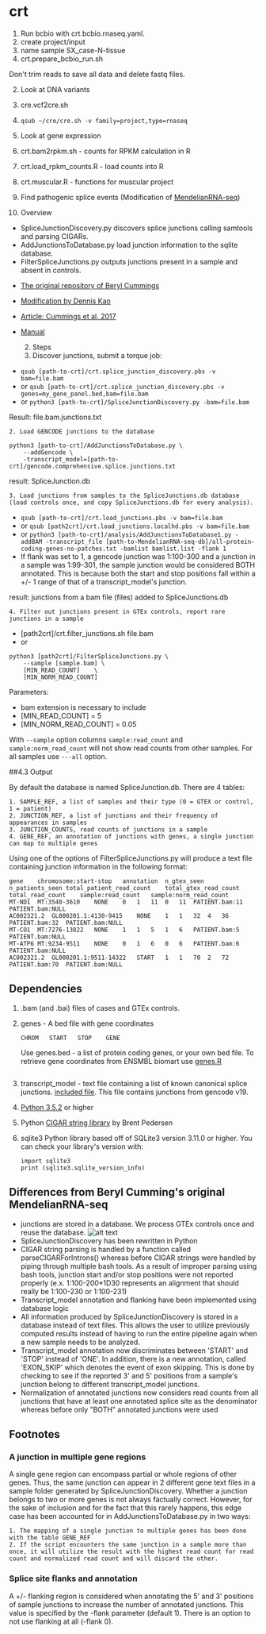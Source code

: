 # crt

1. Run bcbio with crt.bcbio.rnaseq.yaml.
  1. create project/input
  2. name sample SX_case-N-tissue
  3. crt.prepare_bcbio_run.sh

Don't trim reads to save all data and delete fastq files.

2. Look at DNA variants
  1. cre.vcf2cre.sh
  2. ```qsub ~/cre/cre.sh -v family=project,type=rnaseq```

3. Look at gene expression
  1. crt.bam2rpkm.sh - counts for RPKM calculation in R
  2. crt.load_rpkm_counts.R - load counts into R
  3. crt.muscular.R - functions for muscular project

4. Find pathogenic splice events (Modification of [MendelianRNA-seq](https://github.com/berylc/MendelianRNA-seq))

  1. Overview

- SpliceJunctionDiscovery.py discovers splice junctions calling samtools and parsing CIGARs.
- AddJunctionsToDatabase.py load junction information to the sqlite database.
- FilterSpliceJunctions.py outputs junctions present in a sample and absent in controls.
* [The original repository of Beryl Cummings](https://github.com/berylc/MendelianRNA-seq)
* [Modification by Dennis Kao](https://github.com/dennis-kao/MendelianRNA-seq-DB)
* [Article: Cummings et al. 2017](http://stm.sciencemag.org/content/9/386/eaal5209) 
* [Manual](https://macarthurlab.org/2017/05/31/improving-genetic-diagnosis-in-mendelian-disease-with-transcriptome-sequencing-a-walk-through/)

  2. Steps
	1. Discover junctions, submit a torque job:

- `qsub [path-to-crt]/crt.splice_junction_discovery.pbs -v bam=file.bam`
- or `qsub [path-to-crt]/crt.splice_junction_discovery.pbs -v genes=my_gene_panel.bed,bam=file.bam`
- or `python3 [path-to-crt]/SpliceJunctionDiscovery.py -bam=file.bam`

Result: file.bam.junctions.txt

	2. Load GENCODE junctions to the database
```
python3 [path-to-crt]/AddJunctionsToDatabase.py \
	--addGencode \
	-transcript_model=[path-to-crt]/gencode.comprehensive.splice.junctions.txt
```
result: SpliceJunction.db

	3. Load junctions from samples to the SpliceJunctions.db database (load controls once, and copy SpliceJunctions.db for every analysis).

- `qsub [path-to-crt]/crt.load_junctions.pbs -v bam=file.bam`
- or `qsub [path2crt]/crt.load_junctions.localhd.pbs -v bam=file.bam`
- or `python3 [path-to-crt]/analysis/AddJunctionsToDatabase1.py -addBAM -transcript_file [path-to-MendelianRNA-seq-db]/all-protein-coding-genes-no-patches.txt -bamlist bamlist.list -flank 1`
- If flank was set to 1, a gencode junction was 1:100-300 and a junction in a sample was 1:99-301, the sample junction would be considered BOTH annotated. This is because both the start and stop positions fall within a +/- 1 range of that of a transcript_model's junction.

result: junctions from a bam file (files) added to SpliceJunctions.db

	4. Filter out junctions present in GTEx controls, report rare junctions in a sample

- [path2crt]/crt.filter_junctions.sh file.bam
- or 
``` 
python3 [path2crt]/FilterSpliceJunctions.py \
    --sample [sample.bam] \
    [MIN_READ_COUNT]	\
    [MIN_NORM_READ_COUNT]
```

Parameters:
- bam extension is necessary to include
- [MIN_READ_COUNT] = 5
- [MIN_NORM_READ_COUNT] = 0.05
	
With ```--sample``` option columns ```sample:read_count``` and ```sample:norm_read_count``` will not show read counts from other samples. 
For all samples use ```---all``` option.

##4.3  Output

By default the database is named SpliceJunction.db. There are 4 tables:

	1. SAMPLE_REF, a list of samples and their type (0 = GTEX or control, 1 = patient)
	2. JUNCTION_REF, a list of junctions and their frequency of appearances in samples
	3. JUNCTION_COUNTS, read counts of junctions in a sample
	4. GENE_REF, an annotation of junctions with genes, a single junction can map to multiple genes

Using one of the options of FilterSpliceJunctions.py will produce a text file containing junction information in the following format:

	gene	chromosome:start-stop	annotation	n_gtex_seen	n_patients_seen	total_patient_read_count	total_gtex_read_count	total_read_count	sample:read_count	sample:norm_read_count
	MT-ND1	MT:3540-3610	NONE	0	1	11	0	11	PATIENT.bam:11	PATIENT.bam:NULL
	AC002321.2	GL000201.1:4130-9415	NONE	1	1	32	4	36	PATIENT.bam:32	PATIENT.bam:NULL
	MT-CO1	MT:7276-13822	NONE	1	1	5	1	6	PATIENT.bam:5	PATIENT.bam:NULL
	MT-ATP6	MT:9234-9511	NONE	0	1	6	0	6	PATIENT.bam:6	PATIENT.bam:NULL
	AC002321.2	GL000201.1:9511-14322	START	1	1	70	2	72	PATIENT.bam:70	PATIENT.bam:NULL


## Dependencies

1. .bam (and .bai) files of cases and GTEx controls.
2. genes - A bed file with gene coordinates
	```
	CHROM	START	STOP	GENE
	```
	Use genes.bed - a list of protein coding genes, or your own bed file. To retrieve gene coordinates from ENSMBL biomart use 
	[genes.R](https://github.com/naumenko-sa/bioscripts/blob/master/genes.R) 
	```
3. transcript_model - text file containing a list of known canonical splice junctions. [included file](gencode.comprehensive.splice.junctions.txt). This file contains junctions from gencode v19.

4. [Python 3.5.2](https://www.python.org/downloads/) or higher

5. Python [CIGAR string library](https://pypi.python.org/pypi/cigar/0.1.3) by Brent Pedersen

6. sqlite3 Python library based off of SQLite3 version 3.11.0 or higher. You can check your library's version with:
	```
	import sqlite3
	print (sqlite3.sqlite_version_info)
	```
	


## Differences from Beryl Cumming's original MendelianRNA-seq

- junctions are stored in a database. We process GTEx controls once and reuse the database.
![alt text](./SpliceJunctionSchema.png)
- SpliceJunctionDiscovery has been rewritten in Python
- CIGAR string parsing is handled by a function called parseCIGARForIntrons() whereas before CIGAR strings were handled by piping through multiple bash tools. As a result of improper parsing using bash tools, junction start and/or stop positions were not reported properly (e.x. 1:100-200*1D30 represents an alignment that should really be 1:100-230 or 1:100-231)
- Transcript_model annotation and flanking have been implemented using database logic
- All information produced by SpliceJunctionDiscovery is stored in a database instead of text files. This allows the user to utilize previously computed results instead of having to run the entire pipeline again when a new sample needs to be analyzed.
- Transcript_model annotation now discriminates between 'START' and 'STOP' instead of 'ONE'. In addition, there is a new annotation, called 'EXON_SKIP' which denotes the event of exon skipping. This is done by checking to see if the reported 3' and 5' positions from a sample's junction belong to different transcript_model junctions.
- Normalization of annotated junctions now considers read counts from all junctions that have at least one annotated splice site as the denominator whereas before only "BOTH" annotated junctions were used

## Footnotes

### A junction in multiple gene regions
A single gene region can encompass partial or whole regions of other genes. Thus, the same junction can appear in 2 different gene text files in a sample folder generated by SpliceJunctionDiscovery. Whether a junction belongs to two or more genes is not always factually correct. However, for the sake of inclusion and for the fact that this rarely happens, this edge case has been accounted for in AddJunctionsToDatabase.py in two ways: 

	1. The mapping of a single junction to multiple genes has been done with the table GENE_REF
	2. If the script encounters the same junction in a sample more than once, it will utilize the result with the highest read count for read count and normalized read count and will discard the other.

### Splice site flanks and annotation
A +/- flanking region is considered when annotating the 5' and 3' positions of sample junctions to increase the number of annotated junctions. This value is specified by the -flank parameter (default 1). There is an option to not use flanking at all (-flank 0).

